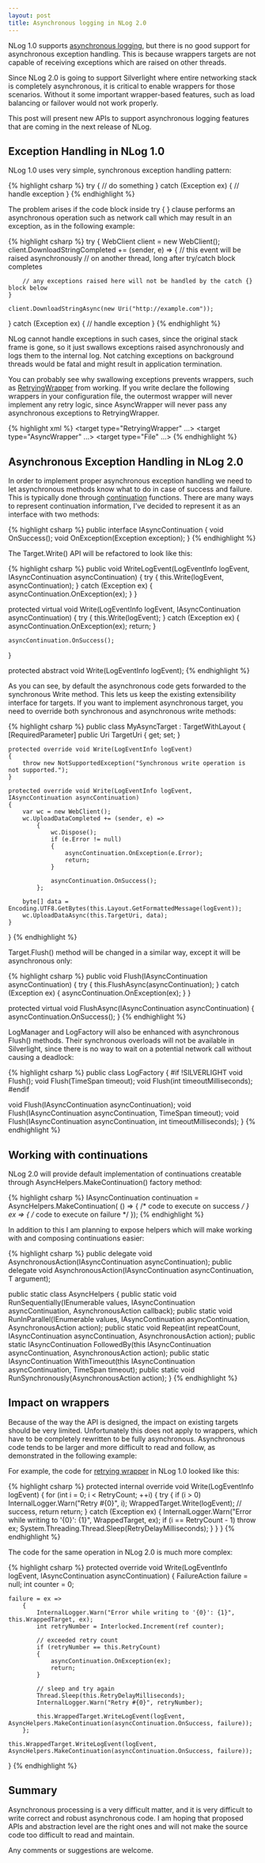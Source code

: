 ```yaml
---
layout: post
title: Asynchronous logging in NLog 2.0
---
```


NLog 1.0 supports [asynchronous logging](https://github.com/NLog/NLog/wiki/AsyncWrapper-target), but there is no good support for asynchronous exception handling. This is because wrappers targets are not capable of receiving exceptions which are raised on other threads.

Since NLog 2.0 is going to support Silverlight where entire networking stack is completely asynchronous, it is critical to enable wrappers for those scenarios. Without it some important wrapper-based features, such as load balancing or failover would not work properly.

This post will present new APIs to support asynchronous logging features that are coming in the next release of NLog.

Exception Handling in NLog 1.0
------------------------------
NLog 1.0 uses very simple, synchronous exception handling pattern:

{% highlight csharp %}
try
{
    // do something
}
catch (Exception ex)
{
    // handle exception
}
{% endhighlight %}

The problem arises if the code block inside try { } clause performs an asynchronous operation such as network call which may result in an exception, as in the following example:

{% highlight csharp %}
try
{
    WebClient client = new WebClient();
    client.DownloadStringCompleted += (sender, e) =>
    {
        // this event will be raised asynchronously
        // on another thread, long after try/catch block completes
 
        // any exceptions raised here will not be handled by the catch {} block below
    }

    client.DownloadStringAsync(new Uri("http://example.com"));
}
catch (Exception ex)
{
    // handle exception
}
{% endhighlight %}

NLog cannot handle exceptions in such cases, since the original stack frame is gone, so it just swallows exceptions raised asynchronously and logs them to the internal log. Not catching exceptions on background threads would be fatal and might result in application termination.

You can probably see why swallowing exceptions prevents wrappers, such as [RetryingWrapper](https://github.com/NLog/NLog/wiki/RetryingWrapper-target) from working. If you write declare the following wrappers in your configuration file, the outermost wrapper will never implement any retry logic, since AsyncWrapper will never pass any asynchronous exceptions to RetryingWrapper.

{% highlight xml %}
<target type="RetryingWrapper" ...>
   <target type="AsyncWrapper" ...>
      <target type="File" ...>
   </target>
</target>
{% endhighlight %}

Asynchronous Exception Handling in NLog 2.0
-------------------------------------------
In order to implement proper asynchronous exception handling we need to let asynchronous methods know what to do in case of success and failure. This is typically done through [continuation](http://en.wikipedia.org/wiki/Continuation) functions. There are many ways to represent continuation information, I've decided to represent it as an interface with two methods:

{% highlight csharp %}
public interface IAsyncContinuation
{
    void OnSuccess();
    void OnException(Exception exception);
}
{% endhighlight %}

The Target.Write() API will be refactored to look like this:

{% highlight csharp %}
public void WriteLogEvent(LogEventInfo logEvent, IAsyncContinuation asyncContinuation)
{
    try
    {
        this.Write(logEvent, asyncContinuation);
    }
    catch (Exception ex)
    {
        asyncContinuation.OnException(ex);
    }
}

protected virtual void Write(LogEventInfo logEvent, IAsyncContinuation asyncContinuation)
{
    try
    {
        this.Write(logEvent);
    }
    catch (Exception ex)
    {
        asyncContinuation.OnException(ex);
        return;
    }

    asyncContinuation.OnSuccess();
}

protected abstract void Write(LogEventInfo logEvent);
{% endhighlight %}

As you can see, by default the asynchronous code gets forwarded to the synchronous Write method. This lets us keep the existing extensibility interface for targets. If you want to implement asynchronous target, you need to override both synchronous and asynchronous write methods:

{% highlight csharp %}
public class MyAsyncTarget : TargetWithLayout
{
    [RequiredParameter]
    public Uri TargetUri { get; set; }

    protected override void Write(LogEventInfo logEvent)
    {
        throw new NotSupportedException("Synchronous write operation is not supported.");
    }

    protected override void Write(LogEventInfo logEvent, IAsyncContinuation asyncContinuation)
    {
        var wc = new WebClient();
        wc.UploadDataCompleted += (sender, e) =>
            {
                wc.Dispose();
                if (e.Error != null)
                {
                    asyncContinuation.OnException(e.Error);
                    return;
                }

                asyncContinuation.OnSuccess();
            };

        byte[] data = Encoding.UTF8.GetBytes(this.Layout.GetFormattedMessage(logEvent));
        wc.UploadDataAsync(this.TargetUri, data);
    }
}
{% endhighlight %}

Target.Flush() method will be changed in a similar way, except it will be asynchronous only:

{% highlight csharp %}
public void Flush(IAsyncContinuation asyncContinuation)
{
    try
    {
        this.FlushAsync(asyncContinuation);
    }
    catch (Exception ex)
    {
        asyncContinuation.OnException(ex);
    }
}

protected virtual void FlushAsync(IAsyncContinuation asyncContinuation)
{
    asyncContinuation.OnSuccess();
}
{% endhighlight %}

LogManager and LogFactory will also be enhanced with asynchronous Flush() methods. Their synchronous overloads will not be available in Silverlight, since there is no way to wait on a potential network call without causing a deadlock:

{% highlight csharp %}
public class LogFactory
{
#if !SILVERLIGHT
  void Flush();
  void Flush(TimeSpan timeout);
  void Flush(int timeoutMilliseconds);
#endif

  void Flush(IAsyncContinuation asyncContinuation);
  void Flush(IAsyncContinuation asyncContinuation, TimeSpan timeout);
  void Flush(IAsyncContinuation asyncContinuation, int timeoutMilliseconds);
}
{% endhighlight %}

Working with continuations
--------------------------
NLog 2.0 will provide default implementation of continuations creatable through AsyncHelpers.MakeContinuation() factory method:

{% highlight csharp %}
IAsyncContinuation continuation = AsyncHelpers.MakeContinuation(
    () => { /* code to execute on success */ }
    ex => { /* code to execute on failure */ });
{% endhighlight %}

In addition to this I am planning to expose helpers which will make working with and composing continuations easier:

{% highlight csharp %}
public delegate void AsynchronousAction(IAsyncContinuation asyncContinuation);
public delegate void AsynchronousAction<T>(IAsyncContinuation asyncContinuation, T argument);

public static class AsyncHelpers
{
  public static void RunSequentially<T>(IEnumerable<T> values, IAsyncContinuation asyncContinuation, AsynchronousAction<T> callback);
  public static void RunInParallel<T>(IEnumerable<T> values, IAsyncContinuation asyncContinuation, AsynchronousAction<T> action);
  public static void Repeat(int repeatCount, IAsyncContinuation asyncContinuation, AsynchronousAction action);
  public static IAsyncContinuation FollowedBy(this IAsyncContinuation asyncContinuation, AsynchronousAction action);
  public static IAsyncContinuation WithTimeout(this IAsyncContinuation asyncContinuation, TimeSpan timeout);
  public static void RunSynchronously(AsynchronousAction action);
}
{% endhighlight %}

Impact on wrappers
------------------
Because of the way the API is designed, the impact on existing targets should be very limited. Unfortunately this does not apply to wrappers, which have to be completely rewritten to be fully asynchronous. Asynchronous code tends to be larger and more difficult to read and follow, as demonstrated in the following example:

For example, the code for [retrying wrapper](https://github.com/NLog/NLog/wiki/RetryingWrapper-target) in NLog 1.0 looked like this:

{% highlight csharp %}
protected internal override void Write(LogEventInfo logEvent)
{
    for (int i = 0; i < RetryCount; ++i)
    {
        try
        {
            if (i > 0)
                InternalLogger.Warn("Retry #{0}", i);
            WrappedTarget.Write(logEvent);
            // success, return
            return;
        }
        catch (Exception ex)
        {
            InternalLogger.Warn("Error while writing to '{0}': {1}", WrappedTarget, ex);
            if (i == RetryCount - 1)
                throw ex;
            System.Threading.Thread.Sleep(RetryDelayMilliseconds);
        }
    }
}
{% endhighlight %}

The code for the same operation in NLog 2.0 is much more complex:

{% highlight csharp %}
protected override void Write(LogEventInfo logEvent, IAsyncContinuation asyncContinuation)
{
    FailureAction failure = null;
    int counter = 0;

    failure = ex =>
        {
            InternalLogger.Warn("Error while writing to '{0}': {1}", this.WrappedTarget, ex);
            int retryNumber = Interlocked.Increment(ref counter);

            // exceeded retry count
            if (retryNumber == this.RetryCount)
            {
                asyncContinuation.OnException(ex);
                return;
            }

            // sleep and try again
            Thread.Sleep(this.RetryDelayMilliseconds);
            InternalLogger.Warn("Retry #{0}", retryNumber);

            this.WrappedTarget.WriteLogEvent(logEvent, AsyncHelpers.MakeContinuation(asyncContinuation.OnSuccess, failure));
        };

    this.WrappedTarget.WriteLogEvent(logEvent, AsyncHelpers.MakeContinuation(asyncContinuation.OnSuccess, failure));
}
{% endhighlight %}

Summary
-------
Asynchronous processing is a very difficult matter, and it is very difficult to write correct and robust asynchronous code. I am hoping that proposed APIs and abstraction level are the right ones and will not make the source code too difficult to read and maintain.

Any comments or suggestions are welcome.